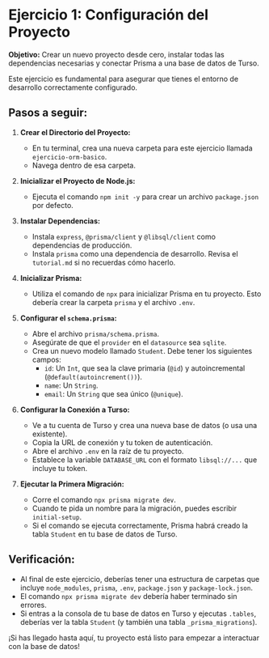 # Ejercicio 1: Configuración del Proyecto

**Objetivo:** Crear un nuevo proyecto desde cero, instalar todas las dependencias necesarias y conectar Prisma a una base de datos de Turso.

Este ejercicio es fundamental para asegurar que tienes el entorno de desarrollo correctamente configurado.

## Pasos a seguir:

1.  **Crear el Directorio del Proyecto:**
    *   En tu terminal, crea una nueva carpeta para este ejercicio llamada `ejercicio-orm-basico`.
    *   Navega dentro de esa carpeta.

2.  **Inicializar el Proyecto de Node.js:**
    *   Ejecuta el comando `npm init -y` para crear un archivo `package.json` por defecto.

3.  **Instalar Dependencias:**
    *   Instala `express`, `@prisma/client` y `@libsql/client` como dependencias de producción.
    *   Instala `prisma` como una dependencia de desarrollo. Revisa el `tutorial.md` si no recuerdas cómo hacerlo.

4.  **Inicializar Prisma:**
    *   Utiliza el comando de `npx` para inicializar Prisma en tu proyecto. Esto debería crear la carpeta `prisma` y el archivo `.env`.

5.  **Configurar el `schema.prisma`:**
    *   Abre el archivo `prisma/schema.prisma`.
    *   Asegúrate de que el `provider` en el `datasource` sea `sqlite`.
    *   Crea un nuevo modelo llamado `Student`. Debe tener los siguientes campos:
        *   `id`: Un `Int`, que sea la clave primaria (`@id`) y autoincremental (`@default(autoincrement())`).
        *   `name`: Un `String`.
        *   `email`: Un `String` que sea único (`@unique`).

6.  **Configurar la Conexión a Turso:**
    *   Ve a tu cuenta de Turso y crea una nueva base de datos (o usa una existente).
    *   Copia la URL de conexión y tu token de autenticación.
    *   Abre el archivo `.env` en la raíz de tu proyecto.
    *   Establece la variable `DATABASE_URL` con el formato `libsql://...` que incluye tu token.

7.  **Ejecutar la Primera Migración:**
    *   Corre el comando `npx prisma migrate dev`.
    *   Cuando te pida un nombre para la migración, puedes escribir `initial-setup`.
    *   Si el comando se ejecuta correctamente, Prisma habrá creado la tabla `Student` en tu base de datos de Turso.

## Verificación:

*   Al final de este ejercicio, deberías tener una estructura de carpetas que incluye `node_modules`, `prisma`, `.env`, `package.json` y `package-lock.json`.
*   El comando `npx prisma migrate dev` debería haber terminado sin errores.
*   Si entras a la consola de tu base de datos en Turso y ejecutas `.tables`, deberías ver la tabla `Student` (y también una tabla `_prisma_migrations`).

¡Si has llegado hasta aquí, tu proyecto está listo para empezar a interactuar con la base de datos!
